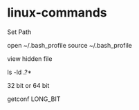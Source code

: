 # linux-commands  


Set Path

open ~/.bash_profile
source ~/.bash_profile

view hidden file

ls -ld .?* 

32 bit or 64 bit

getconf LONG_BIT
